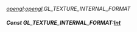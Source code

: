 _[opengl](../../modules/opengl/opengl-module.md):[opengl](../../modules/opengl/opengl-module.md).GL\_TEXTURE\_INTERNAL\_FORMAT_
##### Const GL\_TEXTURE\_INTERNAL\_FORMAT:[Int](../../modules/wonkey/wonkey-types-int.md)
